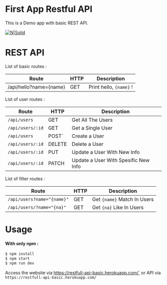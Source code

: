 # First App Restful API
This is a Demo app with basic REST API.

[![N|Solid](https://cldup.com/dTxpPi9lDf.thumb.png)](https://nodesource.com/products/s)

# REST API
List of basic routes :

| Route | HTTP | Description |
| ------ | ------ | ------ |
| /api/hello?name={name} | GET | Print hello, `{name}` ! |

List of user routes :

| Route | HTTP | Description |
| ------ | ------ | ------ |
| `/api/users` | GET | Get All The Users |
| `/api/users/:id` | GET | Get a Single User |
| `/api/users` | POST` | Create a User |
| `/api/users/:id` | DELETE | Delete a User |
| `/api/users/:id` | PUT | Update a User With New Info |
| `/api/users/:id` | PATCH | Update a User With Spesific New Info |

List of filter routes :

| Route | HTTP | Description |
| ------ | ------ | ------ |
| `/api/users?name="{name}"` | GET | Get `{name}` Match In Users |
| `/api/users/?name="{na}"` | GET | Get `{na}` Like In Users |

# Usage

#### With only npm :
```sh
$ npm install
$ npm start
$ npm run dev
```
Access the website via https://restfull-api-basic.herokuapp.com/` or API via `https://restfull-api-basic.herokuapp.com/`
